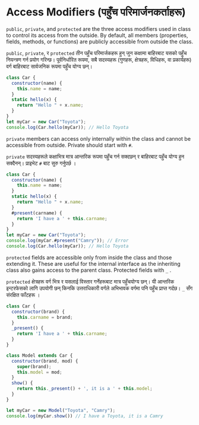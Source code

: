 # Access Modifiers (पहुँच परिमार्जनकर्ताहरू)

`public`, `private`, and `protected` are the three access modifiers used in class to control its access from the outside. By default, all members (properties, fields, methods, or functions) are publicly accessible from outside the class.

`public`, `private`, र `protected`  तीन पहुँच परिमार्जकहरू हुन् जुन कक्षामा बाहिरबाट यसको पहुँच नियन्त्रण गर्न प्रयोग गरिन्छ। पूर्वनिर्धारित रूपमा, सबै सदस्यहरू (गुणहरू, क्षेत्रहरू, विधिहरू, वा प्रकार्यहरू) वर्ग बाहिरबाट सार्वजनिक रूपमा पहुँच योग्य छन्।

```javascript
class Car {
  constructor(name) {
    this.name = name;
  }
  static hello(x) {
    return "Hello " + x.name;
  }
}
let myCar = new Car("Toyota");
console.log(Car.hello(myCar)); // Hello Toyota
```

`private`  members can access only internally within the class and cannot be accessible from outside.  Private should start with `#`.

`private` सदस्यहरूले कक्षाभित्र मात्र आन्तरिक रूपमा पहुँच गर्न सक्दछन् र बाहिरबाट पहुँच योग्य हुन सक्दैनन्।  प्राइभेट `#` बाट सुरु गर्नुपर्छ ।

```javascript
class Car {
  constructor(name) {
    this.name = name;
  }
  static hello(x) {
    return "Hello " + x.name;
  }
  #present(carname) {
    return 'I have a ' + this.carname;
  }
}
let myCar = new Car("Toyota");
console.log(myCar.#present("Camry")); // Error
console.log(Car.hello(myCar)); // Hello Toyota
```

`protected` fields are accessible only from inside the class and those extending it. These are useful for the internal interface as the inheriting class also gains access to the parent class.  Protected fields with `_` .

`protected` क्षेत्रहरू वर्ग भित्र र यसलाई विस्तार गर्नेहरूबाट मात्र पहुँचयोग्य छन्। यी आन्तरिक इन्टरफेसको लागि उपयोगी छन् किनकि उत्तराधिकारी वर्गले अभिभावक वर्गमा पनि पहुँच प्राप्त गर्दछ।  `_` सँग संरक्षित फाँटहरू ।

```javascript
class Car {
  constructor(brand) {
    this.carname = brand;
  }
  _present() {
    return 'I have a ' + this.carname;
  }
}

class Model extends Car {
  constructor(brand, mod) {
    super(brand);
    this.model = mod;
  }
  show() {
    return this._present() + ', it is a ' + this.model;
  }
}

let myCar = new Model("Toyota", "Camry");
console.log(myCar.show()) // I have a Toyota, it is a Camry
```
